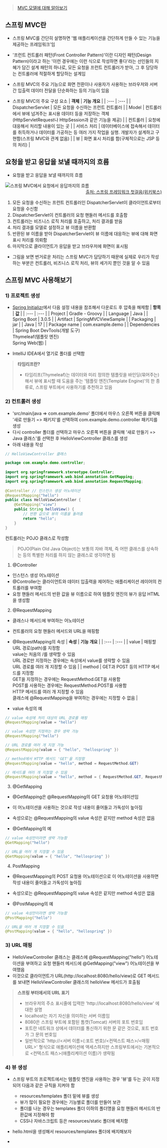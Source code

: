 >[MVC 모델에 대해 알아보기](./MVC_모델.md)

## 스프링 MVC란
- 스프링 MVC를 간단히 설명하면 '웹 애플리케이션을 간단하게 만들 수 있는 기능을 제공하는 프레임워크'임
- '프런트 컨트롤러 패턴(Front Controller Pattern)'이란 디자인 패턴(Design Pattern)이라고 하는 '이런 경우에는 이런 식으로 작성하면 좋다'라는 선인들의 지혜가 담긴 설계 패턴의 하나로, 모든 요청을 프런트 컨트롤러가 받아, 그 후 담당하는 컨트롤러에 적절하게 할당하는 설계임
- 스프링 MVC의 주요 기능으로 화면 전환이나 사용자가 사용하는 브라우저와 서버 간 입출력 데이터 전달을 단순화하는 등의 기능이 있음

- 스프링 MVC의 주요 구성 요소
| **객체** | **기능 개요** |
| :--- | :--- |
| DispatcherServlet | 모든 요청을 수신하는 프런트 컨트롤러 |
| Model | 컨트롤러에서 뷰에 넘겨주는 표시용 데이터 등을 저장하는 객체<br>(HttpServletRequest나 HttpSession과 같은 기능을 제공) |
| 컨트롤러 | 요청에 대응해서 처리할 내용이 있는 곳 |
| 서비스 처리 | 데이터베이스에 접속해서 데이터를 취득하거나 데이터를 가공하는 등 여러 가지 작업을 실행. 개발자가 설계하고 구현함(스프링 MVC와 관계 없음) |
| 뷰 | 화면 표시 처리를 함(구체적으로는 JSP 등의 처리) |

## 요청을 받고 응답을 보낼 때까지의 흐름

- 요청을 받고 응답을 보낼 때까지의 흐름
<img src="https://user-images.githubusercontent.com/77138259/228435499-dde664f1-9b49-45c2-a0fe-6b1cb8795b63.png" alt="스프링 MVC에서 요청에서 응답까지의 흐름" />
<p style="margin:0" align="right"><a href="https://wikibook.co.kr/spring/">출처: 스프링 프레임워크 첫걸음(위키북스)</a></p>

1. 모든 요청을 수신하는 프런트 컨트롤러인 DispatcherServlet이 클라이언트로부터 요청을 수신함
2. DispatcherServlet이 컨트롤러의 요청 핸들러 메서드를 호출함
3. 컨트롤러는 비즈니스 로직 처리를 호출하고, 처리 결과를 받음
4. 처리 결과를 모델로 설정하고 뷰 이름을 반환함
5. 반환된 뷰 이름을 받아 DispatcherServlet이 뷰 이름에 대응하는 뷰에 대해 화면 표시 처리를 의뢰함
6. 마지막으로 클라이언트가 응답을 받고 브라우저에 화면이 표시됨

- 그림을 보면 번거로운 처리는 스프링 MVC가 담당하기 때문에 실제로 우리가 작성하는 부분은 컨트롤러, 비즈니스 로직 처리, 뷰의 세가지 뿐인 것을 알 수 있음


## 스프링 MVC 사용해보기

### 1) 프로젝트 생성
- [Spring Initializr](./Spring_initializr_사용방법.md)에서 다음 설정 내용을 참조해서 다운로드 후 압축을 해제함
| **항목** | **값** |
| :--- | :--- |
| Project | Gradle - Groovy |
| Language | Java |
| Spring Boot | 3.0.5 |
| Artifact | SpringMVCViewSample |
| Packaging | jar |
| Java | 17 |
| Package name | com.example.demo |
| Dependencies | Spring Boot DevTools(개발 도구)<br>Thymeleaf(템플릿 엔진)<br>Spring Web(웹) |

- IntelliJ IDEA에서 열기로 폴더를 선택함

>**타임리프란?**
>- 타임리프(Thymeleaf)는 데이터와 미리 정의한 템플릿을  바인딩(묶어주는)해서 뷰에 표시할 때 도움을 주는 '템플릿 엔진(Template Engine)'의 한 종류로, 스프링 부트에서 사용하기를 추천하고 있음

### 2) 컨트롤러 생성
- 'src/main/java => com.example.demo' 폴더에서 마우스 오른쪽 버튼을 클릭해 '새로 만들기 => 패키지'를 선택하여 com.example.demo.controller 패키지를 생성
- 다시 controller 폴더를 선택하고 마우스 오른쪽 버튼을 클릭해 '새로 만들기 => Java 클래스'를 선택한 후 HelloViewController 클래스를 생성
- 아래 내용을 작성

```java
// HelloViewController 클래스

package com.example.demo.controller;  
  
import org.springframework.stereotype.Controller;  
import org.springframework.web.bind.annotation.GetMapping;  
import org.springframework.web.bind.annotation.RequestMapping;  
  
@Controller // 인스턴스 생성 어노테이션
@RequestMapping("hello")  
public class HelloViewController {  
    @GetMapping("view")  
    public String helloView() {  
        // 반환 값으로 뷰의 이름을 돌려줌  
        return "hello";  
    }  
}
```

컨트롤러는 POJO 클래스로 작성함
>POJO(Plain Old Java Object)는 보통의 자바 객체, 즉 어떤 클래스를 상속하는 등의 특별한 처리를 하지 않는 클래스로 생각하면 됨

1. @Controller
- 인스턴스 생성 어노테이션
- @Controller는 클라이언트와 데이터 입출력을 제어하는 애플리케이션 레이어의 컨트롤러를 부여함
- 요청 핸들러 메서드의 반환 값을 뷰 이름으로 하여 템플릿 엔진의 뷰가 응답 HTML을 생성함

2. @RequestMapping
- 클래스나 메서드에 부여하는 어노테이션
- 컨트롤러의 요청 핸들러 메서드와 URL을 매핑함
- @RequestMapping의 속성
| **속성** | **기능 개요** |
| :--- | :--- |
| value | 매핑할 URL 경로(path)를 지정함<br>value는 처음의 /를 생략할 수 있음<br>URL 경로만 지정하는 경우에는 속성에서 value를 생략할 수 있음<br>URL 경로를 여러 개 지정할 수 있음 |
		| method | GET과 POST 등의 HTTP 메서드를 지정함<br>GET을 지정하는 경우에는 RequestMethod.GET을 사용함<br>POST를 사용하는 경우에는 RequestMethod.POST를 사용함<br>HTTP 메서드를 여러 개 지정할 수 있음<br>클래스에 @RequestMapping을 부여하는 경우에는 지정할 수 없음 |

- value 속성의 예
```java
// value 속성에 처리 대상의 URL 경로를 매핑
@RequestMapping(value = "hello")

// value 속성만 지정하는 경우 생략 가능
@RequestMapping("hello")

// URL 경로를 여러 개 지정 가능
@RequestMapping(value = { "hello", "hellospring" })

// method에서 HTTP 메서드 'GET'을 지정함
@RequestMapping(value = "hello", method = RequestMethod.GET)

// 메서드를 여러 개 지정할 수 있음
@RequestMapping(value = "hello", method = { RequestMethod.GET, RequestMethod.POST })
```

3. @GetMapping
- @GetMapping은 @RequestMapping의 GET 요청용 어노테이션임
- 이 어노테이션을 사용하는 것으로 작성 내용이 줄어들고 가독성이 높아짐
- 속성으로는 @RequestMapping의 value 속성은 같지만 method 속성은 없음

- @GetMapping의 예
```java
// value 속성만이라면 생략 가능함
@GetMapping("hello")

// URL을 여러 개 지정할 수 있음
@GetMapping(value = { "hello", "hellospring" })
```

4. PostMapping
- @RequestMapping의 POST 요청용 어노테이션으로 이 어노테이션을 사용하면 작성 내용이 줄어들고 가독성이 높아짐
- 속성으로는 @RequestMapping의 value 속성은 같지만 method 속성은 없음

- @PostMapping의 예
```java
// value 속성만이라면 생략 가능함
@PostMapping("hello")

// URL을 여러 개 지정할 수 있음
@PostMapping(value = { "hello", "hellospring" })
```

### 3) URL 매핑
- HelloViewController 클래스는 클래스에 @RequestMapping("hello") 어노테이션을 부여하고 요청 핸들러 메서드에 @GetMapping("view") 어노테이션을 부여했음
- 이것으로 클라이언트가 URL(http://localhost:8080/hello/view)로 GET 메서드를 보내면 HelloViewController 클래스의 helloView 메서드가 호출됨

>**스프링 부터에서의 URL 표기**
>- 브라우저의 주소 표시줄에 입력한 'http://localhost:8080/hello/view' 에 대한 설명 
>- localhost는 자기 자신을 의미하는 서버 이름임
>- 8080은 스프링 부트에 포함된 톰캣(Tomcat) 서버의 포트 번호임
>- 포트란 네트워크 상에서 데이터를 통신하기 위한 문 같은 것으로, 포트 번호가 그 문의 번호임
>- 일반적으로 'http://<서버 이름>(:포트 번호)/<컨텍스트 패스>/<매핑 URL>' 형식으로 애플리케이션에 액세스하지만 스프링부트에서는 기본적으로 <컨텍스트 패스>(애플리케이션 이름)가 생략됨

### 4) 뷰 생성
- 스프링 부트의 프로젝트에서는 템플릿 엔진을 사용하는 경우 '뷰'를 두는 곳이 지정되어 다음과 같은 규칙을 지켜야 함
	- resources/templates 폴더 밑에 뷰를 생성
	- 뷰가 많이 필요한 경우에는 기능별로 폴더를 만들어 보관
	- 폴더를 나눈 경우는 templates 폴더 이하의 폴더명을 요청 핸들러 메서드의 반환값에 지정해야 함
	- CSS나 자바스크립트 등은 resources/static 폴더에 배치함

- hello.html을 생성해서 resources/templates 폴더에 배치해보자
- 